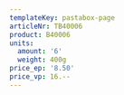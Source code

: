 ```yaml
---
templateKey: pastabox-page
articleNr: TB40006
product: B40006
units:
  amount: '6'
  weight: 400g
price_ep: '8.50'
price_vp: 16.--
---
```


